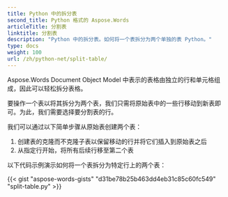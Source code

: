 ```yaml
---
title: Python 中的拆分表
second_title: Python 格式的 Aspose.Words
articleTitle: 分割表
linktitle: 分割表
description: "Python 中的拆分表。如何将一个表拆分为两个单独的表 Python。"
type: docs
weight: 100
url: /zh/python-net/split-table/
---
```


Aspose.Words Document Object Model 中表示的表格由独立的行和单元格组成，因此可以轻松拆分表格。

要操作一个表以将其拆分为两个表，我们只需将原始表中的一些行移动到新表即可。为此，我们需要选择要分割表的行。

我们可以通过以下简单步骤从原始表创建两个表：

1. 创建表的克隆而不克隆子表以保留移动的行并将它们插入到原始表之后
2. 从指定行开始，将所有后续行移至第二个表

以下代码示例演示如何将一个表拆分为特定行上的两个表：

{{< gist "aspose-words-gists" "d31be78b25b463dd4eb31c85c60fc549" "split-table.py" >}}
